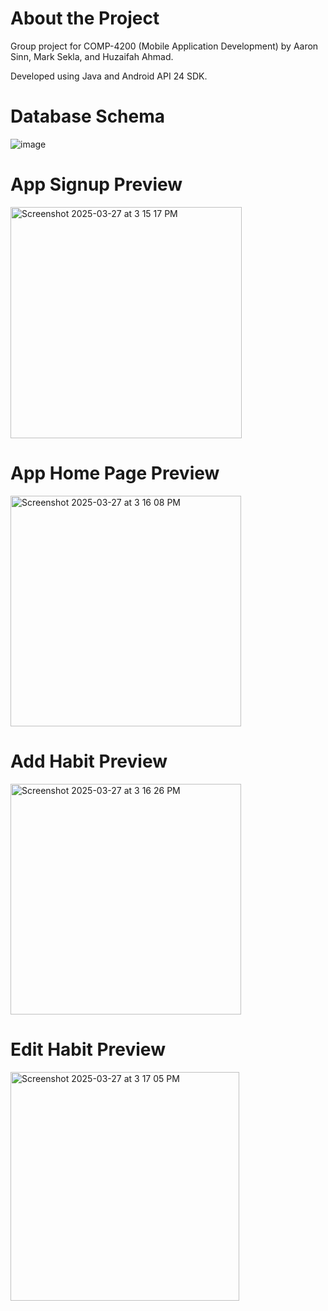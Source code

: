 # About the Project
Group project for COMP-4200 (Mobile Application Development) by Aaron Sinn, Mark Sekla, and Huzaifah Ahmad.

Developed using Java and Android API 24 SDK.

# Database Schema
![image](https://github.com/user-attachments/assets/e10e477f-32c8-4970-bfe9-fa16782defb9)

# App Signup Preview
<img width="370" alt="Screenshot 2025-03-27 at 3 15 17 PM" src="https://github.com/user-attachments/assets/cb2e32b5-56c0-4cbf-a80e-c84dd3a96b04" />

# App Home Page Preview
<img width="369" alt="Screenshot 2025-03-27 at 3 16 08 PM" src="https://github.com/user-attachments/assets/9815d77e-5378-4c7d-97c6-a96b7f198959" />

# Add Habit Preview
<img width="369" alt="Screenshot 2025-03-27 at 3 16 26 PM" src="https://github.com/user-attachments/assets/995aaae6-ee2b-4c92-babc-ce43115f0557" />

# Edit Habit Preview
<img width="366" alt="Screenshot 2025-03-27 at 3 17 05 PM" src="https://github.com/user-attachments/assets/7f1320d4-67c0-42a5-bddd-b49eef9aacbc" />
